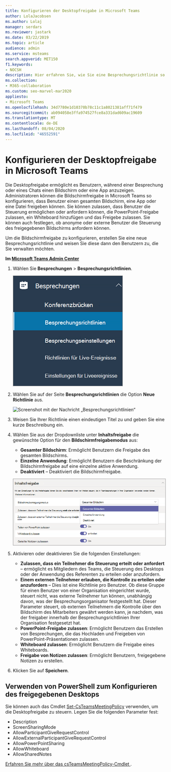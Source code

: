 ```yaml
---
title: Konfigurieren der Desktopfreigabe in Microsoft Teams
author: LolaJacobsen
ms.author: Lolaj
manager: serdars
ms.reviewer: jastark
ms.date: 03/22/2019
ms.topic: article
audience: admin
ms.service: msteams
search.appverid: MET150
f1.keywords:
- NOCSH
description: Hier erfahren Sie, wie Sie eine Besprechungsrichtlinie so konfigurieren, dass Benutzer ihre Desktops in Team-Chats oder Besprechungen freigeben können.
ms.collection:
- M365-collaboration
ms.custom: seo-marvel-mar2020
appliesto:
- Microsoft Teams
ms.openlocfilehash: 34d7780e1d10370b78c11c1a8021381aff71f479
ms.sourcegitcommit: ab094058e3ffa974527fce8a331dad609ac19609
ms.translationtype: MT
ms.contentlocale: de-DE
ms.lasthandoff: 08/04/2020
ms.locfileid: "46552591"
---
```

<a name="configure-desktop-sharing-in-microsoft-teams"></a>Konfigurieren der Desktopfreigabe in Microsoft Teams
============================================

Die Desktopfreigabe ermöglicht es Benutzern, während einer Besprechung oder eines Chats einen Bildschirm oder eine App anzuzeigen. Administratoren können die Bildschirmfreigabe in Microsoft Teams so konfigurieren, dass Benutzer einen gesamten Bildschirm, eine App oder eine Datei freigeben können. Sie können zulassen, dass Benutzer die Steuerung ermöglichen oder anfordern können, die PowerPoint-Freigabe zulassen, ein Whiteboard hinzufügen und das Freigebe zulassen. Sie können auch festlegen, ob anonyme oder externe Benutzer die Steuerung des freigegebenen Bildschirms anfordern können.

Um die Bildschirmfreigabe zu konfigurieren, erstellen Sie eine neue Besprechungsrichtlinie und weisen Sie diese dann den Benutzern zu, die Sie verwalten möchten.

**Im [Microsoft Teams Admin Center](https://admin.teams.microsoft.com/)**

1. Wählen Sie **Besprechungen** > **Besprechungsrichtlinien**.

    ![Screenshot mit Besprechungsrichtlinien ausgewählt](media/configure-desktop-sharing-image1.png)

2. Wählen Sie auf der Seite **Besprechungsrichtlinien** die Option **Neue Richtlinie** aus.

    ![Screenshot mit der Nachricht „Besprechungsrichtlinien“](media/configure-desktop-sharing-image2.png)

3. Weisen Sie Ihrer Richtlinie einen eindeutigen Titel zu und geben Sie eine kurze Beschreibung ein.

4. Wählen Sie aus der Dropdownliste unter **Inhaltsfreigabe** die gewünschte Option für den **Bildschirmfreigabemodus** aus:

   - **Gesamter Bildschirm**: Ermöglicht Benutzern die Freigabe des gesamten Bildschirms.
   - **Einzelne Anwendung**: Ermöglicht Benutzern die Beschränkung der Bildschirmfreigabe auf eine einzelne aktive Anwendung.
   - **Deaktiviert** – Deaktiviert die Bildschirmfreigabe.

    ![Screenshot mit Optionen für den Freigabemodus](media/configure-desktop-sharing-image3.png)

5. Aktivieren oder deaktivieren Sie die folgenden Einstellungen:

    - **Zulassen, dass ein Teilnehmer die Steuerung erteilt oder anfordert** – ermöglicht es Mitgliedern des Teams, die Steuerung des Desktops oder der Anwendung des Referenten zu erteilen oder anzufordern.
    - **Einem externen Teilnehmer erlauben, die Kontrolle zu erteilen oder anzufordern** – Dies ist eine Richtlinie pro Benutzer. Ob diese Gruppe für einen Benutzer von einer Organisation eingerichtet wurde, steuert nicht, was externe Teilnehmer tun können, unabhängig davon, was der Besprechungsorganisator festgestellt hat. Dieser Parameter steuert, ob externen Teilnehmern die Kontrolle über den Bildschirm des Mitarbeiters gewährt werden kann, je nachdem, was der freigaber innerhalb der Besprechungsrichtlinien Ihrer Organisation festgesetzt hat.
    - **PowerPoint-Freigabe zulassen**: Ermöglicht Benutzern das Erstellen von Besprechungen, die das Hochladen und Freigeben von PowerPoint-Präsentationen zulassen.
    - **Whiteboard zulassen**: Ermöglicht Benutzern die Freigabe eines Whiteboards.
    - **Freigabe von Notizen zulassen**: Ermöglicht Benutzern, freigegebene Notizen zu erstellen.

6. Klicken Sie auf **Speichern**.

## <a name="use-powershell-to-configure-shared-desktop"></a>Verwenden von PowerShell zum Konfigurieren des freigegebenen Desktops

Sie können auch das Cmdlet [Set-CsTeamsMeetingPolicy](https://docs.microsoft.com/powershell/module/skype/set-csteamsmeetingpolicy?view=skype-ps) verwenden, um die Desktopfreigabe zu steuern. Legen Sie die folgenden Parameter fest:

- Description
- ScreenSharingMode
- AllowParticipantGiveRequestControl
- AllowExternalParticipantGiveRequestControl
- AllowPowerPointSharing
- AllowWhiteboard
- AllowSharedNotes

[Erfahren Sie mehr über das csTeamsMeetingPolicy-Cmdlet ](https://docs.microsoft.com/powershell/module/skype/set-csteamsmeetingpolicy?view=skype-ps).

